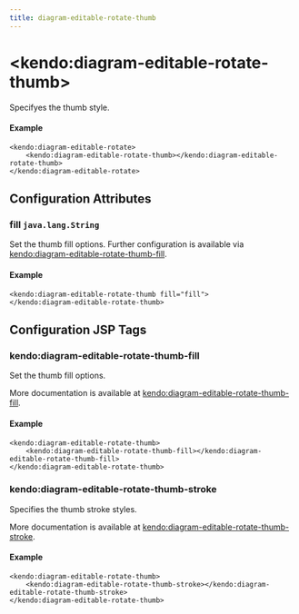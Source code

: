 ```yaml
---
title: diagram-editable-rotate-thumb
---
```


# \<kendo:diagram-editable-rotate-thumb\>

Specifyes the thumb style.

#### Example
    <kendo:diagram-editable-rotate>
        <kendo:diagram-editable-rotate-thumb></kendo:diagram-editable-rotate-thumb>
    </kendo:diagram-editable-rotate>

## Configuration Attributes

### fill `java.lang.String`

Set the thumb fill options. Further configuration is available via [kendo:diagram-editable-rotate-thumb-fill](#kendo-diagram-editable-rotate-thumb-fill). 

#### Example
    <kendo:diagram-editable-rotate-thumb fill="fill">
    </kendo:diagram-editable-rotate-thumb>


##  Configuration JSP Tags

### kendo:diagram-editable-rotate-thumb-fill

Set the thumb fill options.

More documentation is available at [kendo:diagram-editable-rotate-thumb-fill](/api/wrappers/jsp/diagram/editable-rotate-thumb-fill).

#### Example

    <kendo:diagram-editable-rotate-thumb>
        <kendo:diagram-editable-rotate-thumb-fill></kendo:diagram-editable-rotate-thumb-fill>
    </kendo:diagram-editable-rotate-thumb>

### kendo:diagram-editable-rotate-thumb-stroke

Specifies the thumb stroke styles.

More documentation is available at [kendo:diagram-editable-rotate-thumb-stroke](/api/wrappers/jsp/diagram/editable-rotate-thumb-stroke).

#### Example

    <kendo:diagram-editable-rotate-thumb>
        <kendo:diagram-editable-rotate-thumb-stroke></kendo:diagram-editable-rotate-thumb-stroke>
    </kendo:diagram-editable-rotate-thumb>

